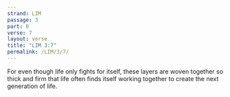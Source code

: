 ```yaml
---
strand: LIM
passage: 3
part: 0
verse: 7
layout: verse
title: "LIM 3:7"
permalink: /LIM/3/7/
---
```

For even though life only fights for itself, these layers are woven together so thick and firm that life often finds itself working together to create the next generation of life.

